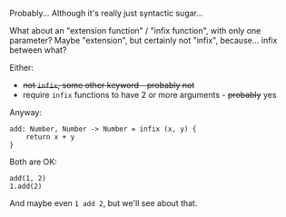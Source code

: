 Probably... Although it's really just syntactic sugar...

What about an "extension function" / "infix function", with only one parameter?
Maybe "extension", but certainly not "infix", because... infix between what?

Either:
- ~~not `infix`, some other keyword - probably not~~
- require `infix` functions to have 2 or more arguments - ~~probably~~ yes

Anyway:

```
add: Number, Number -> Number = infix (x, y) {
    return x + y
}
```

Both are OK:

```
add(1, 2)
1.add(2)
```

And maybe even `1 add 2`, but we'll see about that.